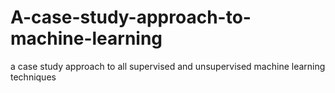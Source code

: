 # A-case-study-approach-to-machine-learning
a case study approach to all supervised and unsupervised machine learning techniques
